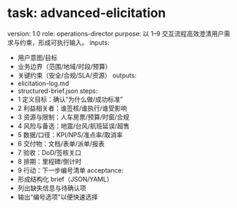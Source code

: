 # task: advanced-elicitation

version: 1.0
role: operations-director
purpose: 以 1–9 交互流程高效澄清用户需求与约束，形成可执行输入。
inputs:

- 用户意图/目标
- 业务边界（范围/地域/时段/预算）
- 关键约束（安全/合规/SLA/资源）
  outputs:
- elicitation-log.md
- structured-brief.json
  steps:
- 1 定义目标：确认“为什么做/成功标准”
- 2 利益相关者：谁签核/谁执行/谁受影响
- 3 资源与限制：人车房票/预算/时窗/合规
- 4 风险与备选：地震/台风/航班延误/超售
- 5 数据/口径：KPI/NPS/准点率/取消率
- 6 交付物：文档/表单/派单/报表
- 7 验收：DoD/签核关口
- 8 排期：里程碑/倒计时
- 9 行动：下一步编号清单
  acceptance:
- 形成结构化 brief（JSON/YAML）
- 列出缺失信息与待确认项
- 输出“编号选项”以便快速选择
